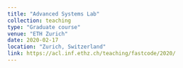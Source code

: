 ```yaml
---
title: "Advanced Systems Lab"
collection: teaching
type: "Graduate course"
venue: "ETH Zurich"
date: 2020-02-17
location: "Zurich, Switzerland"
link: https://acl.inf.ethz.ch/teaching/fastcode/2020/
---
```

